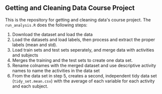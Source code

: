 ## Getting and Cleaning Data Course Project 

This is the repository for getting and cleaning data's course project. 
The `run_analysis.R` does the following steps:
1. Download the dataset and load the data
2. Load the datasets and load labels, then process and extract the proper labels (mean and std).
3. Load train sets and test sets seperately, and merge data with activities and subjects
4. Merges the training and the test sets to create one data set.
5. Rename colnames with the merged dataset and use descriptive activity names to name the activities in the data set
6. From the data set in step 5, creates a second, independent tidy data set (`tidy_set.mean.csv`) with the average of each variable for each activity and each subject.